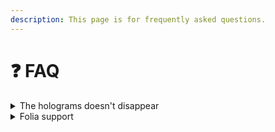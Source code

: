 ```yaml
---
description: This page is for frequently asked questions.
---
```


# ❓ FAQ



<details>

<summary>The holograms doesn't disappear</summary>

If there is no chest anymore and the holograms doesn't disappear and you are using the version 1.\*.\* you can remove the holograms by standing near to the holograms and execute this command:

```
/minecraft:kill @e[type=minecraft:armor_stand,distance=..5]
```

</details>

<details>

<summary>Folia support</summary>

Currently, the plugin is not supported Folia, because many functions need to change the world while the plugin is disabled, but this is not possible with Folia.

</details>

